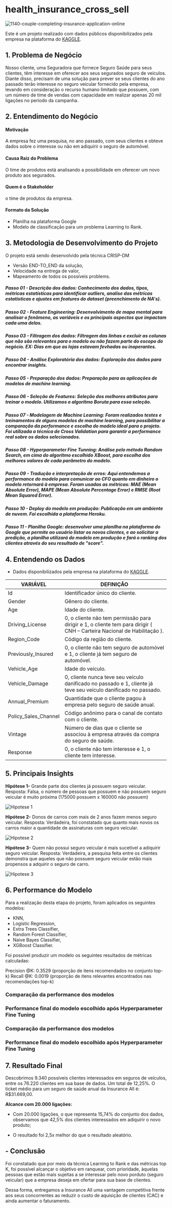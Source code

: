 # health_insurance_cross_sell
![1140-couple-completing-insurance-application-online](https://user-images.githubusercontent.com/98356094/157327525-535220d8-4d37-4ba2-88f6-604e6ada1736.jpeg)


Este é um projeto realizado com dados públicos disponibilizados pela empresa na plataforma do [KAGGLE](https://www.kaggle.com/anmolkumar/health-insurance-cross-sell-prediction).


## 1. Problema de Negócio
Nosso cliente, uma Seguradora que fornece Seguro Saúde para seus clientes, têm interesse em oferecer aos seus segurados seguro de veículos. Diante disso, precisam de uma solução para prever se seus clientes do ano passado terão interesse no seguro veicular fornecido pela empresa, levando em consideração o recurso humano limitado que possuem, com um número de time de vendas com capacidade em realizar apenas 20 mil ligações no período da campanha.

## 2. Entendimento do Negócio
#### Motivação
A empresa fez uma pesquisa, no ano passado, com seus clientes e obteve dados sobre o interesse ou não em adiquirir o seguro de automóvel.

#### Causa Raiz do Problema
O time de produtos está analisando a possibilidade em oferecer um novo produto aos segurados.

#### Quem é o Stakeholder
o time de produtos da empresa.


#### Formato da Solução
* Planilha na plataforma Google
* Modelo de classificação para um problema Learning to Rank.
 
 
## 3. Metodologia de Desenvolvimento do Projeto
 O projeto está sendo desenvolvido pela técnica CRISP-DM
 * Versão END-TO_END da solução,
 * Velocidade na entrega de valor,
 * Mapeamento de todos os possíveis problems.


##### Passo 01 - Descrição dos dados: Conhecimento dos dados, tipos, métricas estatísticas para identificar outliers, analise das métricas estatísticas e ajustes em features do dataset (preenchimento de NA's).


##### Passo 02 - Feature Engineering: Desenvolvimento de mapa mental para analisar o fenômeno, as variáveis e os principais aspectos que impactam cada uma delas. 


##### Passo 03 - Filtragem dos dados: Filtragem das linhas e excluir as colunas que não são relevantes para o modelo ou não fazem parte do escopo do negócio. EX: Dias em que as lojas estavam fevhadas ou inoperantes.


##### Passo 04 - Análise Exploratória dos dados: Exploração dos dados para encontrar insights.


##### Passo 05 - Preparação dos dados: Preparação para as aplicações de modelos de machine learning.


##### Passo 06 - Seleção de Features: Seleção dos melhores atributos para treinar o modelo. Utilizamos o algoritmo Boruta para essa seleção.


##### Passo 07 - Modelagem de Machine Learning: Foram realizados testes e treinamentos de alguns modelos de machine learning, para possibilitar a comparação da performance e escolha do modelo ideal para o projeto. Foi utilizada a técnica de Cross Validation para garantir a performance real sobre os dados selecionados.


##### Passo 08 - Hyperparameter Fine Tunning: Análise pelo método Random Search, em cima do algoritmo escolhido XBoost, para escolha dos melhores valores de cada parâmetro do modelo.


##### Passo 09 - Tradução e interpretação de erros: Aqui entendemos a performance do modelo para comunicar ao CFO quanto em dinheiro o modelo retornará à empresa. Foram usadas as métricas: MAE (Mean Absolute Error), MAPE (Mean Absolute Percentage Error) e RMSE (Root Mean Squared Error).


##### Passo 10 - Deploy do modelo em produção: Publicação em um ambiente de nuvem. Foi escolhida a plataforma Heroku.


##### Passo 11 - Planilha Google: desenvolver uma planilha na plataforma do Google que permite ao usuário listar os novos clientes, e ao solicitar a predição, a planilha utilizará do modelo em produção e fará o ranking dos clientes através do seu resultado de "score".


## 4. Entendendo os Dados
* Dados disponibilizados pela empresa na plataforma do [KAGGLE](https://www.kaggle.com/anmolkumar/health-insurance-cross-sell-prediction).

| VARIÁVEL  |  DEFINIÇÃO  |
| ------------------- | ------------------- |
|  Id	 |  Identificador único do cliente.|
|  Gender |  Gênero do cliente.|
|Age	| Idade do cliente.|
|Driving_License	| 0, o cliente não tem permissão para dirigir e 1, o cliente tem para dirigir ( CNH – Carteira Nacional de Habilitação ).|
|Region_Code | Código da região do cliente.|
|Previously_Insured | 0, o cliente não tem seguro de automóvel e 1, o cliente já tem seguro de automóvel.|
|Vehicle_Age | Idade do veículo.|
|Vehicle_Damage | 0, cliente nunca teve seu veículo danificado no passado e 1, cliente já teve seu veículo danificado no passado.|
|Annual_Premium | Quantidade que o cliente pagou à empresa pelo seguro de saúde anual.|
|Policy_Sales_Channel | Código anônimo para o canal de contato com o cliente.|
|Vintage | Número de dias que o cliente se associou à empresa através da compra do seguro de saúde.|
|Response | 0, o cliente não tem interesse e 1, o cliente tem interesse.|


## 5. Principais Insights

**Hipótese 1-** Grande parte dos clientes já possuem seguro veicular. Resposta: Falsa, o número de pessoas que possuem e não possuem seguro veicular é muito próxima (175000 possuem x 160000 não possuem)

![Hipotese 1](https://user-images.githubusercontent.com/98356094/172991420-dc8172eb-0562-481f-b5e1-3abbe4b95c72.png)


**Hipótese 2-** Donos de carros com mais de 2 anos fazem menos seguro veicular. Resposta: Verdadeira, foi constatado que quanto mais novos os carros maior a quantidade de assinaturas com seguro veicular.

![Hipotese 2](https://user-images.githubusercontent.com/98356094/172991461-08df47b4-8c6c-4c9c-a08f-ac677c0fa3fd.png)


**Hipótese 3-** Quem não possui seguro veicular é mais sucetível a adiquirir seguro veicular. Resposta: Verdadeira, a pesquisa feita entre os clientes demonstra que aqueles que não possuem seguro veicular estão mais propensos a adquirir o seguro de carro.

![Hipotese 3](https://user-images.githubusercontent.com/98356094/172991481-07f2af87-55be-4387-82b1-e244ae2b7436.png)


## 6. Performance do Modelo

Para a realização desta etapa do projeto, foram aplicados os seguintes modelos:

* KNN,
* Logistic Regression,
* Extra Trees Classifier,
* Random Forest Classifier,
* Naive Bayes Classifier,
* XGBoost Classifier.

Foi possível produzir um modelo os seguintes resultados de métricas calculadas:

Precision @K: 0.3529 (proporção de itens recomendados no conjunto top-k)
Recall @K: 0.0019 (proporção de itens relevantes encontrados nas recomendações top-k)


### Comparação da performance dos modelos


### Performance final do modelo escolhido após Hyperparameter Fine Tuning


### Comparação da performance dos modelos


### Performance final do modelo escolhido após Hyperparameter Fine Tuning


## 7. Resultado Final

Descobrimos 9.340 possíveis clientes interessados em seguros de veículos, entre os 76.220 clientes em sua base de dados. Um total de 12,25%.
O ticket médio para um seguro de saúde anual da Insurance All é: R$31.669,00.

**Alcance com 20.000 ligações:**

* Com 20.000 ligações, o que representa 15,74% do conjunto dos dados, observamos que 42,5% dos clientes interessados em adiquirir o novo produto;

* O resultado foi 2,5x melhor do que o resultado aleatório.


## - Conclusão

Foi constatado que por meio da técnica Learning to Rank e das métricas top K, foi possível alcançar o objetivo em ranquear, com prioridade, àquelas pessoas que estão mais sujeitas a se interessar pelo novo porduto (seguro veicular) que a empresa deseja em ofertar para sua base de clientes.

Dessa forma, entregamos a Insurance All uma vantagem competitiva frente aos seus concorrentes ao reduzir o custo de aquisição de clientes (CAC) e ainda aumentar o faturamento.
